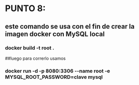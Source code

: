 
# PUNTO 8:
## este comando se usa con el fin de crear la imagen docker con MySQL local

### docker build -t root .

##luego para correrlo usamos 
### docker run -d -p 8080:3306 --name root -e MYSQL_ROOT_PASSWORD=clave mysql
